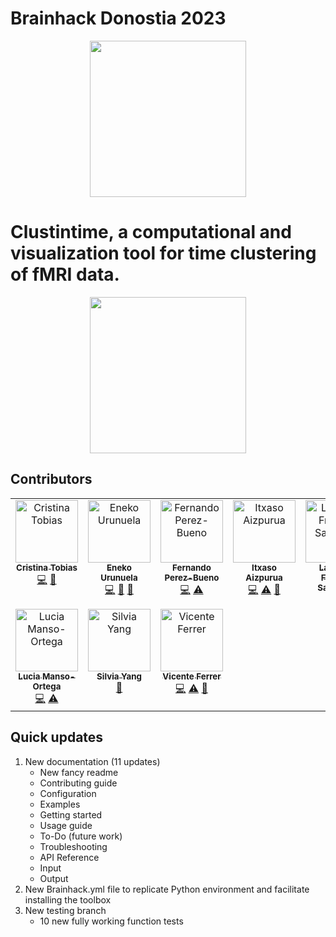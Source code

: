 # Brainhack Donostia 2023
<p align="center">
<img src="https://pbs.twimg.com/profile_images/1660573552385441794/YyyAt7sn_400x400.jpg" height=250 width=250/>
</p>


# Clustintime, a computational and visualization tool for time clustering of fMRI data.

<p align="center">
<img src="https://github.com/Cristina-Tobias/clustintime/raw/Documentation/logo.png" height=250 width=250/>
</p>


## Contributors

<!-- ALL-CONTRIBUTORS-LIST:START - Do not remove or modify this section -->
<!-- prettier-ignore-start -->
<!-- markdownlint-disable -->
<table>
  <tbody>
    <tr>
      <td align="center" valign="top" width="20%"><a href="https://github.com/Cristina-Tobias"><img src="https://github.com/Cristina-Tobias.png?size=200" width="100px;" alt="Cristina Tobias"/><br /><sub><b>Cristina Tobias</b></sub></a><br /><a href="https://github.com/Cristina-Tobias/clustintime/tree/main/clustintime" title="Code">💻</a> <a href="#ideas-Cristina-Tobias" title="Ideas">🤔</a> </td>
      <td align="center" valign="top" width="20%"><a href="https://github.com/eurunuela"><img src="https://github.com/eurunuela.png?size=200" width="100px;" alt="Eneko Urunuela"/><br /><sub><b>Eneko Urunuela</b></sub></a><br /> <a href="https://github.com/Cristina-Tobias/clustintime/tree/main/clustintime" title="Code">💻</a> <a href="#ideas-eurunuela" title="Ideas">🤔</a> <a href="#review-eurunuela" title="Review">👀</a>  </td>
      <td align="center" valign="top" width="20%"><a href="https://github.com/zalteck"><img src="https://github.com/zalteck.png?size=200" width="100px;" alt="Fernando Perez-Bueno"/><br /><sub><b>Fernando Perez-Bueno</b></sub></a><br /> <a href="https://github.com/zalteck/clustintime" title="Code">💻</a> <a href="#testing-zalteck" title="Testing">⚠️</a> </td>
      <td align="center" valign="top" width="20%"><a href="https://github.com/itxasos23"><img src="https://github.com/itxasos23.png?size=200" width="100px;" alt="Itxaso Aizpurua"/><br /><sub><b>Itxaso Aizpurua</b></sub></a><br /></a> <a href="https://github.com/itxasos23/clustintime" title="Code">💻</a> <a href="#testing-itxasos23" title="Testing">⚠️</a> <a href="#review-itxasos23" title="Review">👀</a> </td>
      <td align="center" valign="top" width="20%"><a href="https://github.com/lauradefrutos"><img src="https://github.com/lauradefrutos.png?size=200" width="100px;" alt="Laura de Frutos-Sagastuy"/><br /><sub><b>Laura de Frutos-Sagastuy</b></sub></a><br /></a> <a href="https://github.com/lauradefrutos/clustintime/blob/Documentation/README.md" title="Documentation">📖</a> </td>
    </tr> 
    </tr>
      <td align="center" valign="top" width="20%"><a href="https://github.com/lmansoo"><img src="https://github.com/lmansoo.png?size=200" width="100px;" alt="Lucia Manso-Ortega"/><br /><sub><b>Lucia Manso-Ortega</b></sub></a><br /><a href="https://github.com/lmansoo/clustintime" title="Code">💻</a> <a href="#testing-lmansoo" title="Testing">⚠️</a> </td>
      <td align="center" valign="top" width="20%"><a href="https://github.com/silvyang"><img src="https://github.com/silvyang.png?size=200" width="100px;" alt="Silvia Yang"/><br /><sub><b>Silvia Yang</b></sub></a><br /></a> <a href="https://github.com/silvyang/clustintime" title="Documentation">📖</a> </td>
      <td align="center" valign="top" width="20%"><a href="https://github.com/vinferrer"><img src="https://github.com/vinferrer.png?size=200" width="100px;" alt="Vicente Ferrer"/><br /><sub><b>Vicente Ferrer</b></sub></a><br /></a> <a href="https://github.com/Cristina-Tobias/clustintime/tree/main/clustintime" title="Code">💻</a> <a href="#testing-vinferrer" title="Testing">⚠️</a> <a href="#review-vinferrer" title="Review">👀</a>  </td>        
    </tr>    
  </tbody>
</table>

<!-- markdownlint-restore -->
<!-- prettier-ignore-end -->

<!-- ALL-CONTRIBUTORS-LIST:END -->

## Quick updates

1. New documentation (11 updates)
   - New fancy readme
   - Contributing guide
   - Configuration
   - Examples
   - Getting started
   - Usage guide
   - To-Do (future work)
   - Troubleshooting
   - API Reference
   - Input
   - Output
3. New Brainhack.yml file to replicate Python environment and facilitate installing the toolbox
4. New testing branch
   - 10 new fully working function tests
